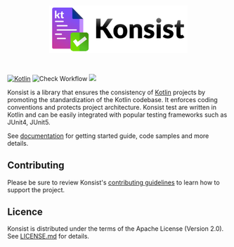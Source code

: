<div align="center">
<img  align="center" src="./misc/page-konsist-logo.png" alt="Konist" width="315" /></div>
<br>
<br>

[![Kotlin](https://img.shields.io/badge/Kotlin-blue.svg?style=flat&logo=kotlin)](https://kotlinlang.org)
![Check Workflow](https://github.com/LemonAppDev/konsist/actions/workflows/check.yml/badge.svg)
[<img src="https://img.shields.io/maven-central/v/com.lemonappdev/konsist?label=Release"/>](https://central.sonatype.com/artifact/com.lemonappdev/konsist)

Konsist is a library that ensures the consistency of [Kotlin](https://kotlinlang.org/) projects by promoting the
standardization of the Kotlin codebase. It enforces coding conventions and protects project architecture. Konsist
test are written in Kotlin and can be easily integrated with popular testing frameworks such as JUnit4, JUnit5.

See [documentation](http://docs.konsist.lemonappdev.com/) for getting started guide, code samples and more details.

## Contributing

Please be sure to review Konsist's [contributing guidelines](https://docs.konsist.lemonappdev.com/help/contribute)
to learn how to support the project.

## Licence

Konsist is distributed under the terms of the Apache License (Version 2.0). See [LICENSE.md](LICENSE.md) for details.
